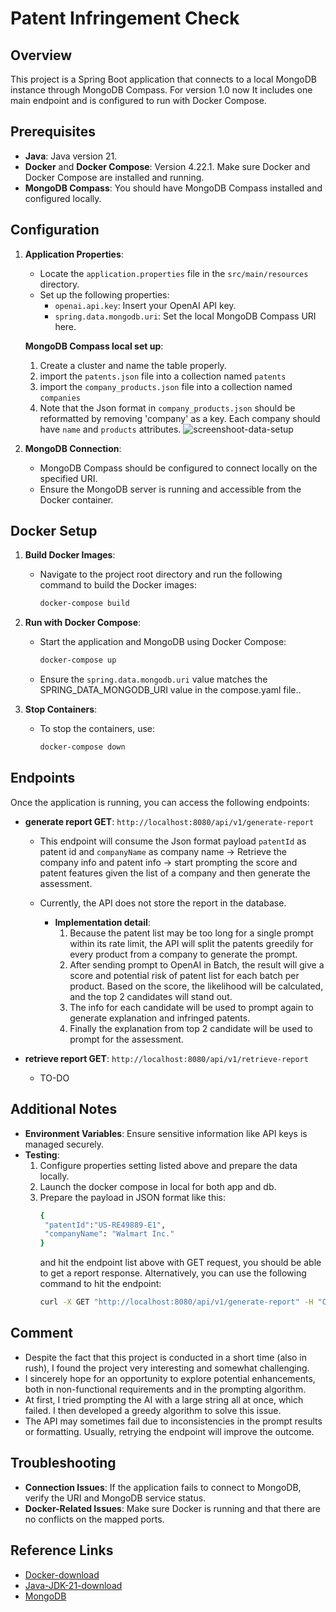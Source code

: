 # Patent Infringement Check

## Overview
This project is a Spring Boot application that connects to a local MongoDB instance through MongoDB Compass. For version 1.0 now It includes one main endpoint and is configured to run with Docker Compose.

## Prerequisites
- **Java**: Java version 21.
- **Docker** and **Docker Compose**: Version 4.22.1. Make sure Docker and Docker Compose are installed and running.
- **MongoDB Compass**: You should have MongoDB Compass installed and configured locally.

## Configuration
1. **Application Properties**: 
   - Locate the `application.properties` file in the `src/main/resources` directory.
   - Set up the following properties:
     - `openai.api.key`: Insert your OpenAI API key.
     - `spring.data.mongodb.uri`: Set the local MongoDB Compass URI here.
       
   **MongoDB Compass local set up**:
     1. Create a cluster and name the table properly.
     2. import the `patents.json` file into a collection named `patents`
     3. import the `company_products.json` file into a collection named `companies`
     4. Note that the Json format in `company_products.json` should be reformatted by removing 'company' as a key. Each company should have `name` and `products` attributes.
        ![screenshoot-data-setup](https://github.com/user-attachments/assets/9439ffe8-8a24-434c-8784-2a892e5a1d42)

       
2. **MongoDB Connection**:
   - MongoDB Compass should be configured to connect locally on the specified URI.
   - Ensure the MongoDB server is running and accessible from the Docker container.

## Docker Setup
1. **Build Docker Images**:
   - Navigate to the project root directory and run the following command to build the Docker images:
     ```bash
     docker-compose build
     ```

2. **Run with Docker Compose**:
   - Start the application and MongoDB using Docker Compose:
     ```bash
     docker-compose up
     ```
   - Ensure the `spring.data.mongodb.uri` value matches the SPRING_DATA_MONGODB_URI value in the compose.yaml file..


3. **Stop Containers**:
   - To stop the containers, use:
     ```bash
     docker-compose down
     ```

## Endpoints
Once the application is running, you can access the following endpoints:

- **generate report GET**: `http://localhost:8080/api/v1/generate-report`
  - This endpoint will consume the Json format payload `patentId` as patent id and `companyName` as company name -> Retrieve the company info and patent info -> start prompting the score and patent features given the list of a company and then generate the assessment.
  - Currently, the API does not store the report in the database.
    
    - **Implementation detail**:
       1. Because the patent list may be too long for a single prompt within its rate limit, the API will split the patents greedily for every product from a company to generate the prompt.
       2. After sending prompt to OpenAI in Batch, the result will give a score and potential risk of patent list for each batch per product. Based on the score, the likelihood will be calculated, and the top 2 candidates will stand out.
       3. The info for each candidate will be used to prompt again to generate explanation and infringed patents.
       4. Finally the explanation from top 2 candidate will be used to prompt for the assessment.
          
  
- **retrieve report GET**: `http://localhost:8080/api/v1/retrieve-report`
  - TO-DO

## Additional Notes
- **Environment Variables**: Ensure sensitive information like API keys is managed securely.
- **Testing**:
  1. Configure properties setting listed above and prepare the data locally.
  2. Launch the docker compose in local for both app and db.
  3. Prepare the payload in JSON format like this:
     ```bash
     {
      "patentId":"US-RE49889-E1",
      "companyName": "Walmart Inc."
     }
     ```
     and hit the endpoint list above with GET request, you should be able to get a report response.
     Alternatively, you can use the following command to hit the endpoint:
       ```bash
       curl -X GET "http://localhost:8080/api/v1/generate-report" -H "Content-Type: application/json" -d `{"patentId":"US-RE49889-E1", "companyName": "Walmart Inc."}`
       ```

## Comment
- Despite the fact that this project is conducted in a short time (also in rush), I found the project very interesting and somewhat challenging.
- I sincerely hope for an opportunity to explore potential enhancements, both in non-functional requirements and in the prompting algorithm.
- At first, I tried prompting the AI with a large string all at once, which failed. I then developed a greedy algorithm to solve this issue.
- The API may sometimes fail due to inconsistencies in the prompt results or formatting. Usually, retrying the endpoint will improve the outcome.

## Troubleshooting
- **Connection Issues**: If the application fails to connect to MongoDB, verify the URI and MongoDB service status.
- **Docker-Related Issues**: Make sure Docker is running and that there are no conflicts on the mapped ports.

## Reference Links
- [Docker-download](https://gist.github.com/kupietools/2f9f085228d765da579f0f0702bec33c)
- [Java-JDK-21-download](https://www.oracle.com/java/technologies/downloads/)
- [MongoDB](https://www.mongodb.com/products/platform/atlas-database)

